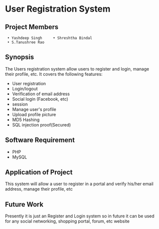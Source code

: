 # User Registration System
## Project Members
```
 • Yashdeep Singh     • Shreshtha Bindal
 • S.Tanushree Rao
```
## Synopsis

The Users registration system allow users to register and login, manage their profile, etc.
It covers the following features:

* User registration
* Login/logout
* Verification of email address
* Social login (Facebook, etc)
* session
* Manage user's profile
* Upload profile picture
* MD5 Hashing
* SQL injection proof(Secured)

## Software Requirement
 * PHP
 * MySQL
 
## Application of Project
 This system will allow a user to register in a portal and verify his/her email address, manage their profile, etc
 
## Future Work
  Presently it is just an Register and Login system so in future it can be used for any social networking, shopping portal, forum, etc website
